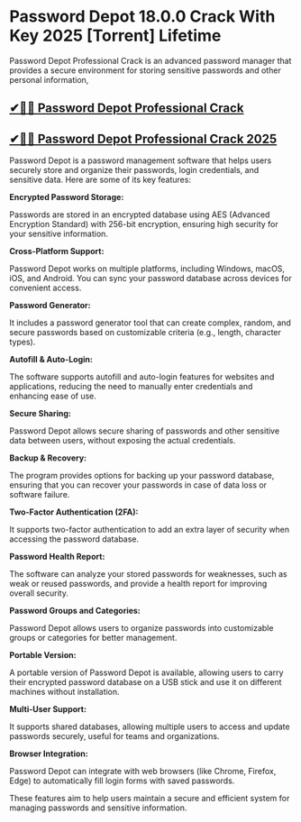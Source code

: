 # Password Depot 18.0.0 Crack With Key 2025 [Torrent] Lifetime

Password Depot Professional Crack is an advanced password manager that provides a secure environment for storing sensitive passwords and other personal information,

## [✔🎉🚀 Password Depot Professional Crack](https://up-community.link/dl/)

## [✔🎉🚀 Password Depot Professional Crack 2025](https://up-community.link/dl/)

Password Depot is a password management software that helps users securely store and organize their passwords, login credentials, and sensitive data. Here are some of its key features:

**Encrypted Password Storage:**

Passwords are stored in an encrypted database using AES (Advanced Encryption Standard) with 256-bit encryption, ensuring high security for your sensitive information.

**Cross-Platform Support:**

Password Depot works on multiple platforms, including Windows, macOS, iOS, and Android. You can sync your password database across devices for convenient access.

**Password Generator:**

It includes a password generator tool that can create complex, random, and secure passwords based on customizable criteria (e.g., length, character types).

**Autofill & Auto-Login:**

The software supports autofill and auto-login features for websites and applications, reducing the need to manually enter credentials and enhancing ease of use.

**Secure Sharing:**

Password Depot allows secure sharing of passwords and other sensitive data between users, without exposing the actual credentials.

**Backup & Recovery:**

The program provides options for backing up your password database, ensuring that you can recover your passwords in case of data loss or software failure.

**Two-Factor Authentication (2FA):**

It supports two-factor authentication to add an extra layer of security when accessing the password database.

**Password Health Report:**

The software can analyze your stored passwords for weaknesses, such as weak or reused passwords, and provide a health report for improving overall security.

**Password Groups and Categories:**

Password Depot allows users to organize passwords into customizable groups or categories for better management.

**Portable Version:**

A portable version of Password Depot is available, allowing users to carry their encrypted password database on a USB stick and use it on different machines without installation.

**Multi-User Support:**

It supports shared databases, allowing multiple users to access and update passwords securely, useful for teams and organizations.

**Browser Integration:**

Password Depot can integrate with web browsers (like Chrome, Firefox, Edge) to automatically fill login forms with saved passwords.

These features aim to help users maintain a secure and efficient system for managing passwords and sensitive information.
